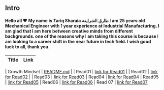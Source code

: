 ## **Intro**

#### Hello all :heart: My name is Tariq Sharaia طارق الشرايعة I am 25 years old Mechanical Engineer with 1 year experience at Industrial Manufacturing. I am glad that I am here between creative minds from different backgrounds. one of the reasons why I am taking this course is because I am looking to a career shift in the near future in tech field.  I wish good luck to all, thank you.

| Title      | Link |
| ----------- | ----------- |

| Growth Mindset      |   [README.md](https://tareq-zeyad.github.io/Reading-Notes/102/GrowthMindset)      |
| Read01   |   [link for Read01](https://tareq-zeyad.github.io/Reading-Notes/102/Read01) |
| Read02   |   [link for Read02](https://tareq-zeyad.github.io/Reading-Notes/102/Read02) |
| Read03 | [link for Read03](https://tareq-zeyad.github.io/Reading-Notes/102/Read03)
| Read04 | [link for Read04](https://tareq-zeyad.github.io/Reading-Notes/102/Read04)
| Read05 | [link for Read05](https://tareq-zeyad.github.io/Reading-Notes/102/Read05)
| Read06 | [link for Read06](https://tareq-zeyad.github.io/Reading-Notes/102/Read06)
| Read 07 | [link for Read07](https://tareq-zeyad.github.io/Reading-Notes/102/Read07)



